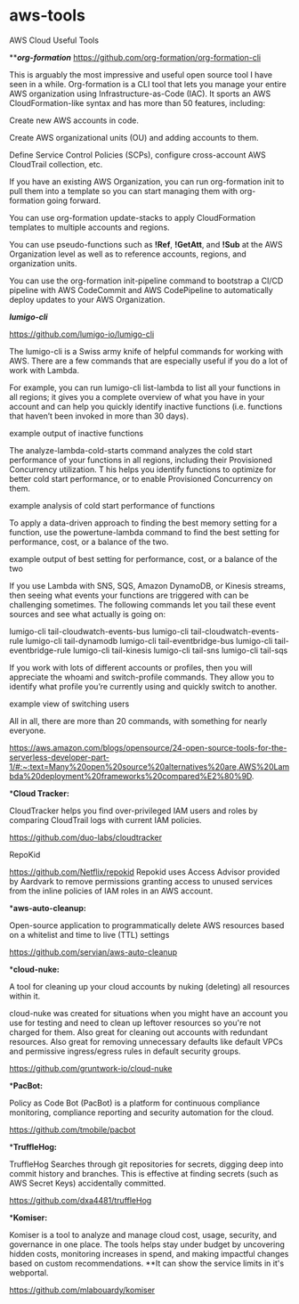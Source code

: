 # aws-tools
AWS Cloud Useful Tools 

*********org-formation*******
https://github.com/org-formation/org-formation-cli

This is arguably the most impressive and useful open source tool I have seen in a while. 
Org-formation is a CLI tool that lets you manage your entire AWS organization using Infrastructure-as-Code (IAC). 
It sports an AWS CloudFormation-like syntax and has more than 50 features, including:

Create new AWS accounts in code.

Create AWS organizational units (OU) and adding accounts to them.

Define Service Control Policies (SCPs), configure cross-account AWS CloudTrail collection, etc.

If you have an existing AWS Organization, you can run org-formation init to pull them into a template so you can start managing them with org-formation going forward.

You can use org-formation update-stacks to apply CloudFormation templates to multiple accounts and regions.

You can use pseudo-functions such as **!Ref**, **!GetAtt**, and **!Sub** at the AWS Organization level as well as to reference accounts, regions, and organization units.

You can use the org-formation init-pipeline command to bootstrap a CI/CD pipeline with AWS CodeCommit and AWS CodePipeline to automatically deploy updates to your AWS Organization.

*********lumigo-cli*********

https://github.com/lumigo-io/lumigo-cli

The lumigo-cli is a Swiss army knife of helpful commands for working with AWS. There are a few commands that are especially useful if you do a lot of work with Lambda.

For example, you can run lumigo-cli list-lambda to list all your functions in all regions; it gives you a complete overview of what you have in your account and can help you quickly identify inactive functions (i.e. functions that haven’t been invoked in more than 30 days).

example output of inactive functions

The analyze-lambda-cold-starts command analyzes the cold start performance of your functions in all regions, including their Provisioned Concurrency utilization. T
his helps you identify functions to optimize for better cold start performance, or to enable Provisioned Concurrency on them.


example analysis of cold start performance of functions

To apply a data-driven approach to finding the best memory setting for a function, use the powertune-lambda command 
to find the best setting for performance, cost, or a balance of the two.

example output of best setting for performance, cost, or a balance of the two

If you use Lambda with SNS, SQS, Amazon DynamoDB, or Kinesis streams, then seeing what events your functions are triggered with can be challenging sometimes. 
The following commands let you tail these event sources and see what actually is going on:


lumigo-cli tail-cloudwatch-events-bus
lumigo-cli tail-cloudwatch-events-rule
lumigo-cli tail-dynamodb
lumigo-cli tail-eventbridge-bus
lumigo-cli tail-eventbridge-rule
lumigo-cli tail-kinesis
lumigo-cli tail-sns
lumigo-cli tail-sqs


If you work with lots of different accounts or profiles, then you will appreciate the whoami and switch-profile commands. 
They allow you to identify what profile you’re currently using and quickly switch to another.

example view of switching users

All in all, there are more than 20 commands, with something for nearly everyone.


https://aws.amazon.com/blogs/opensource/24-open-source-tools-for-the-serverless-developer-part-1/#:~:text=Many%20open%20source%20alternatives%20are,AWS%20Lambda%20deployment%20frameworks%20compared%E2%80%9D.

*******Cloud Tracker:******

CloudTracker helps you find over-privileged IAM users and roles by comparing CloudTrail logs with current IAM policies.

https://github.com/duo-labs/cloudtracker


RepoKid

https://github.com/Netflix/repokid 
Repokid uses Access Advisor provided by Aardvark to remove permissions granting access to unused services 
from the inline policies of IAM roles in an AWS account.

*******aws-auto-cleanup:******

Open-source application to programmatically delete AWS resources based on a whitelist and time to live (TTL) settings

https://github.com/servian/aws-auto-cleanup

*******cloud-nuke:****** 

A tool for cleaning up your cloud accounts by nuking (deleting) all resources within it.

cloud-nuke was created for situations when you might have an account you use for testing and need to clean up 
leftover resources so you're not charged for them. Also great for cleaning out accounts with redundant resources. 
Also great for removing unnecessary defaults like default VPCs and permissive ingress/egress rules in default security groups.

https://github.com/gruntwork-io/cloud-nuke


*******PacBot:******

Policy as Code Bot (PacBot) is a platform for continuous compliance monitoring, 
compliance reporting and security automation for the cloud.

https://github.com/tmobile/pacbot


*******TruffleHog:******

TruffleHog Searches through git repositories for secrets, digging deep into commit history and branches. 
This is effective at finding secrets (such as AWS Secret Keys) accidentally committed.

https://github.com/dxa4481/truffleHog


*******Komiser:******


Komiser is a tool to analyze and manage cloud cost, usage, security, and governance in one place. 
The tools helps stay under budget by uncovering hidden costs, monitoring increases in spend, 
and making impactful changes based on custom recommendations.
**It can show the service limits in it's webportal.

https://github.com/mlabouardy/komiser
